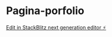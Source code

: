 # Pagina-porfolio

[Edit in StackBlitz next generation editor ⚡️](https://stackblitz.com/~/github.com/EscobarM1/Pagina-porfolio)